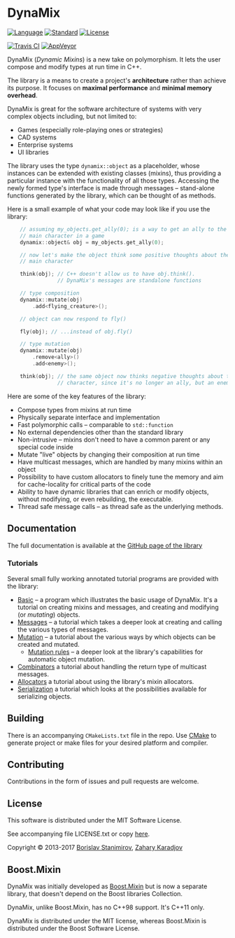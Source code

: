 DynaMix
===========

[![Language](https://img.shields.io/badge/language-C++-blue.svg)](https://isocpp.org/) [![Standard](https://img.shields.io/badge/C%2B%2B-11-blue.svg)](https://en.wikipedia.org/wiki/C%2B%2B#Standardization) [![License](https://img.shields.io/badge/license-MIT-blue.svg)](https://opensource.org/licenses/MIT)

[![Travis CI](https://travis-ci.org/iboB/dynamix.svg?branch=master)](https://travis-ci.org/iboB/dynamix) [![AppVeyor](https://ci.appveyor.com/api/projects/status/02qjl0v3np4boo46?svg=true)](https://ci.appveyor.com/project/iboB/dynamix)

DynaMix (*Dynamic Mixins*) is a new take on polymorphism. It lets the user compose and modify types at run time in C++.

The library is a means to create a project's **architecture** rather than achieve its purpose. It focuses on **maximal performance** and **minimal memory overhead**.

DynaMix is great for the software architecture of systems with very complex objects including, but not limited to:

* Games (especially role-playing ones or strategies)
* CAD systems
* Enterprise systems
* UI libraries

The library uses the type `dynamix::object` as a placeholder, whose
instances can be extended with existing classes (mixins), thus providing
a particular instance with the functionality of all those types. Accessing the
newly formed type's interface is made through messages &ndash; stand-alone functions
generated by the library, which can be thought of as methods.

Here is a small example of what your code may look like if you use the library:

```c++
    // assuming my_objects.get_ally(0); is a way to get an ally to the
    // main character in a game
    dynamix::object& obj = my_objects.get_ally(0);

    // now let's make the object think some positive thoughts about the
    // main character

    think(obj); // C++ doesn't allow us to have obj.think().
                // DynaMix's messages are standalone functions

    // type composition
    dynamix::mutate(obj)
        .add<flying_creature>();

    // object can now respond to fly()

    fly(obj); // ...instead of obj.fly()

    // type mutation
    dynamix::mutate(obj)
        .remove<ally>()
        .add<enemy>();

    think(obj); // the same object now thinks negative thoughts about the main
                // character, since it's no longer an ally, but an enemy
```

Here are some of the key features of the library:

* Compose types from mixins at run time
* Physically separate interface and implementation
* Fast polymorphic calls &ndash; comparable to `std::function`
* No external dependencies other than the standard library
* Non-intrusive &ndash; mixins don't need to have a common parent or any special code inside
* Mutate "live" objects by changing their composition at run time
* Have multicast messages, which are handled by many mixins within an object
* Possibility to have custom allocators to finely tune the memory and aim for
cache-locality for critical parts of the code
* Ability to have dynamic libraries that can enrich or modify objects, without
modifying, or even rebuilding, the executable.
* Thread safe message calls &ndash; as thread safe as the underlying methods.

## Documentation

The full documentation is available at the [GitHub page of the library](https://ibob.github.io/dynamix/)

### Tutorials

Several small fully working annotated tutorial programs are provided with the library:

* [Basic](https://ibob.github.io/dynamix/basic.html) &ndash; a program which illustrates the basic usage of DynaMix. It's a tutorial on creating mixins and messages, and creating and modifying (or *mutating*) objects.
* [Messages](https://ibob.github.io/dynamix/tutorials.html#messages) &ndash; a tutorial which takes a deeper look at creating and calling the various types of messages.
* [Mutation](https://ibob.github.io/dynamix/tutorials.html#obj_mutation) &ndash; a tutorial about the various ways by which objects can be created and mutated.
    * [Mutation rules](https://ibob.github.io/dynamix/tutorials.html#mut_rules) &ndash; a deeper look at the library's capabilities for automatic object mutation.
* [Combinators](https://ibob.github.io/dynamix/tutorials.html#mult_combinators) a tutorial about handling the return type of multicast messages.
* [Allocators](https://ibob.github.io/dynamix/advanced.html#using_allocators) a tutorial about using the library's mixin allocators.
* [Serialization](https://ibob.github.io/dynamix/advanced.html#serializing) a tutorial which looks at the possibilities available for serializing objects.

## Building

There is an accompanying `CMakeLists.txt` file in the repo.  Use [CMake](https://cmake.org/) to generate project or make files for your desired platform and compiler.

## Contributing

Contributions in the form of issues and pull requests are welcome.

## License

This software is distributed under the MIT Software License.

See accompanying file LICENSE.txt or copy [here](https://opensource.org/licenses/MIT).

Copyright &copy; 2013-2017 [Borislav Stanimirov](http://github.com/iboB), [Zahary Karadjov](http://github.com/zah)

## Boost.Mixin

DynaMix was initially developed as [Boost.Mixin](https://github.com/iboB/boost.mixin) but is now a separate library, that doesn't depend on the Boost libraries Collection.

DynaMix, unlike Boost.Mixin, has no C++98 support. It's C++11 only.

DynaMix is distributed under the MIT license, whereas Boost.Mixin is distributed under the Boost Software License.

